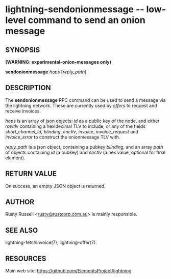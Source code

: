 lightning-sendonionmessage -- low-level command to send an onion message
================================================================

SYNOPSIS
--------

**(WARNING: experimental-onion-messages only)**

**sendonionmessage** *hops* \[*reply_path*\]

DESCRIPTION
-----------

The **sendonionmessage** RPC command can be used to send a message via
the lightning network.  These are currently used by *offers* to request
and receive invoices.

*hops* is an array of json objects: *id* as a public key of the node,
and either *rawtlv* containing a hexidecimal TLV to include, or any of
the fields *short_channel_id*, *blinding*, *enctlv*, *invoice*,
*invoice_request* and *invoice_error* to construct the onionmessage
TLV with.

*reply_path* is a json object, containing a pubkey *blinding*, and an
array *path* of objects containing *id* (a pubkey) and *enctlv* (a hex
value, optional for final element).

RETURN VALUE
------------

On success, an empty JSON object is returned.

AUTHOR
------

Rusty Russell <<rusty@rustcorp.com.au>> is mainly responsible.

SEE ALSO
--------

lightning-fetchinvoice(7), lightning-offer(7).

RESOURCES
---------

Main web site: <https://github.com/ElementsProject/lightning>

[bolt04]: https://github.com/lightningnetwork/lightning-rfc/blob/master/04-onion-routing.md

